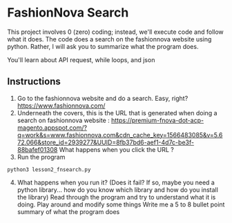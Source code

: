 # FashionNova Search
This project involves 0 (zero) coding; instead, we'll execute code and follow what it does. The code does a search on the fashionnova website using python. Rather, I will ask you to summarize what the program does.

You'll learn about API request, while loops, and json

## Instructions
1. Go to the fashionnova website and do a search. Easy, right? https://www.fashionnova.com/
1. Underneath the covers, this is the URL that is generated when doing a search on fashionnova website : https://premium-fnova-dot-acp-magento.appspot.com/?q=work&s=www.fashionnova.com&cdn_cache_key=1566483085&v=5.672.066&store_id=2939277&UUID=8fb37bd6-aef1-4d7c-be3f-88bafef01308 
What happens when you click the URL ?
1. Run the program
```
python3 lesson2_fnsearch.py
```
4. What happens when you run it? (Does it fail? If so, maybe you need a python library... how do you know which library and how do you install the library)
Read through the program and try to understand what it is doing. Play around and modify some things
Write me a 5 to 8 bullet point summary of what the program does 
